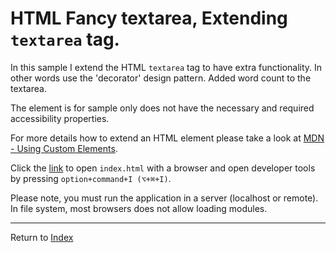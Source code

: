 # HTML Fancy textarea, Extending `textarea` tag.

In this sample I extend the HTML `textarea` tag to have extra functionality. In other words use the 'decorator' design pattern.
Added word count to the textarea. 

The element is for sample only does not have the necessary and required accessibility properties.

For more details how to extend an HTML element please take a look at [MDN - Using Custom Elements](https://developer.mozilla.org/en-US/docs/Web/Web_Components/Using_custom_elements).

Click the [link](index.html) to open `index.html` with a browser and open developer tools by pressing `option+command+I (⌥+⌘+I)`.

Please note, you must run the application in a server (localhost or remote). In file system, most browsers
does not allow loading modules.

---
Return to [Index](../../README.md)